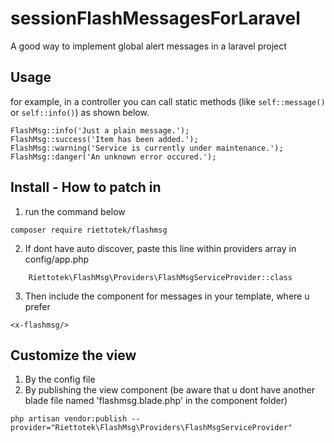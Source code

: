 # sessionFlashMessagesForLaravel
A good way to implement global alert messages in a laravel project


## Usage 
for example, in a controller you can call static methods (like `self::message()` or `self::info()`) as shown below.
```
FlashMsg::info('Just a plain message.');
FlashMsg::success('Item has been added.');
FlashMsg::warning('Service is currently under maintenance.');
FlashMsg::danger('An unknown error occured.');
```
## Install - How to patch in
1. run the command below
```
composer require riettotek/flashmsg
```

2. If dont have auto discover, paste this line within providers array in config/app.php
```
    Riettotek\FlashMsg\Providers\FlashMsgServiceProvider::class
```
3. Then include  the component for messages in your template, where u prefer
```
<x-flashmsg/>
```
## Customize the view
1. By the config file
2. By publishing the view component (be aware that u dont have another blade file named 'flashmsg.blade.php' in the component folder)
```
php artisan vendor:publish --provider="Riettotek\FlashMsg\Providers\FlashMsgServiceProvider"
```